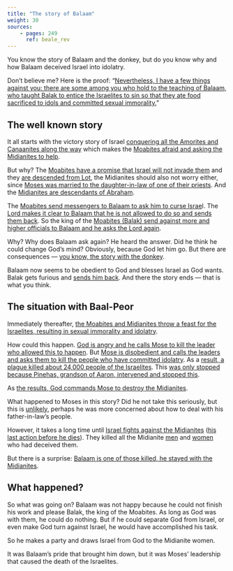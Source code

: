 ```yaml
---
title: "The story of Balaam"
weight: 30
sources:
    - pages: 249
      ref: beale_rev
---
```


You know the story of Balaam and the donkey, but do you know why and how Balaam deceived Israel into idolatry.

Don’t believe me? Here is the proof: “[Nevertheless, I have a few things against you: there are some among you who hold to the teaching of Balaam, who taught Balak to entice the Israelites to sin so that they ate food sacrificed to idols and committed sexual immorality.](https://www.bibleserver.com/NIV/Revelation2%3A14)”

## The well known story

<a name="c389"></a>
It all starts with the victory story of Israel [conquering all the Amorites and Canaanites along the way](https://www.bibleserver.com/NIV/Numbers21) which makes the [Moabites afraid and asking the Midianites to help](https://www.bibleserver.com/NIV/Numbers22%3A1-4).

But why? The [Moabites have a promise that Israel will not invade them](https://www.bibleserver.com/NIV/Deuteronomy2%3A8-9) and they [are descended from Lot](https://www.bibleserver.com/NIV/Genesis19%3A30-37), the Midianites should also not worry either, since [Moses was married to the daughter-in-law of one of their priests](https://www.bibleserver.com/NIV/Exodus3%3A1). And the [Midianites are descendants of Abraham](https://www.bibleserver.com/NIV/Genesis25%3A1-2).

The [Moabites send messengers to Balaam to ask him to curse Israe](https://www.bibleserver.com/NIV/Numbers22%3A5-7)l. The [Lord makes it clear to Balaam that he is not allowed to do so and sends them back](https://www.bibleserver.com/NIV/Numbers22%3A8-14). So the king of the [Moabites (Balak) send against more and higher officials to Balaam and he asks the Lord again](https://www.bibleserver.com/NIV/Numbers22%3A15-21).

Why? Why does Balaam ask again? He heard the answer. Did he think he could change God’s mind? Obviously, because God let him go. But there are consequences — [you know, the story with the donkey](https://www.bibleserver.com/NIV/Numbers22%3A22-35).

Balaam now seems to be obedient to God and blesses Israel as God wants. Balak gets furious and [sends him back](https://www.bibleserver.com/NIV/Numbers24%3A25). And there the story ends — that is what you think.

## The situation with Baal-Peor

<a name="8915"></a>
Immediately thereafter, [the Moabites and Midianites throw a feast for the Israelites, resulting in sexual immorality and idolatry](https://www.bibleserver.com/NIV/Numbers25%3A1-2).

How could this happen. [God is angry and he calls Mose to kill the leader who allowed this to happen](https://www.bibleserver.com/NIV/Numbers25%3A3-4). But [Mose is disobedient and calls the leaders and asks them to kill the people who have committed idolatry](https://www.bibleserver.com/NIV/Numbers25%3A5). As a [result, a plague killed about 24,000 people of the Israelites](https://www.bibleserver.com/NIV/Numbers25%3A8-9). This [was only stopped because Pinehas, grandson of Aaron, intervened and stopped this](https://www.bibleserver.com/NIV/Numbers25%3A6-8).

As [the results, God commands Mose to destroy the Midianites](https://www.bibleserver.com/NIV/Numbers25%3A16-18).

What happened to Moses in this story? Did he not take this seriously, but this is [unlikely](https://www.bibleserver.com/NIV/Exodus32%3A19), perhaps he was more concerned about how to deal with his father-in-law’s people.

However, it takes a long time until [Israel fights against the Midianites](https://www.bibleserver.com/NIV/Numbers31) ([his last action before he dies](https://www.bibleserver.com/NIV/Numbers31%3A2)). They killed all the Midianite [men](https://www.bibleserver.com/NIV/Numbers31%3A2) and [women](https://www.bibleserver.com/NIV/Numbers31%3A15-17) who had deceived them.

But there is a surprise: [Balaam is one of those killed, he stayed with the Midianites](https://www.bibleserver.com/NIV/Numbers31%3A8).

## What happened?

<a name="6bd5"></a>
So what was going on? Balaam was not happy because he could not finish his work and please Balak, the king of the Moabites. As long as God was with them, he could do nothing. But if he could separate God from Israel, or even make God turn against Israel, he would have accomplished his task.

So he makes a party and draws Israel from God to the Midianite women.

It was Balaam’s pride that brought him down, but it was Moses’ leadership that caused the death of the Israelites.
